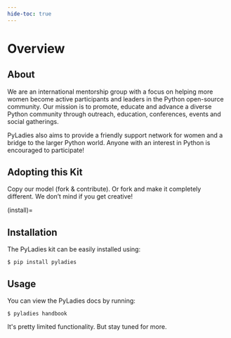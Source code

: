 ```yaml
---
hide-toc: true
---
```

# Overview

## About

We are an international mentorship group with a focus on helping more women become active participants and leaders in the Python open-source community. Our mission is to promote, educate and advance a diverse Python community through outreach, education, conferences, events and social gatherings.

PyLadies also aims to provide a friendly support network for women and a bridge to the larger Python world. Anyone with an interest in Python is encouraged to participate!

## Adopting this Kit

Copy our model (fork & contribute). Or fork and make it completely different. We don’t mind if you get creative!

(install)=

## Installation


The PyLadies kit can be easily installed using:

```console
$ pip install pyladies
```

## Usage

You can view the PyLadies docs by running:

```console
$ pyladies handbook
```

It's pretty limited functionality.  But stay tuned for more.
